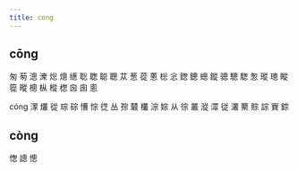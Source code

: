 ```yaml
---
title: cong
---
```


## cōng
匆
茐
漗
潨
焧
熜
繱
聡
聦
聪
聰
苁
葱
蓯
蔥
棇
忩
鍯
鏓
蟌
鏦
骢
驄
騘
怱
瑽
璁
瞛
篵
暰
樬
枞
樅
楤
囪
囱
悤


cóng
潈
爜
從
琮
碂
慒
悰
徔
丛
孮
樷
欉
淙
婃
从
徖
叢
漎
潀
従
灇
藂
賩
誴
賨
錝
## còng
愡
謥
憁
